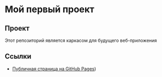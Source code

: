 # Мой первый проект
## Проект
Этот репозиторий является каркасом для будущего веб-приложения
## Ссылки
- [Публичная страница на GitHub Pages](https://vlad6030pro0.github.io/08_09_25-front/))